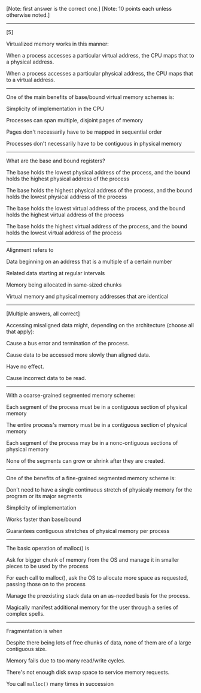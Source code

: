 [Note: first answer is the correct one.]
[Note: 10 points each unless otherwise noted.]

---

[5]

Virtualized memory works in this manner:

When a process accesses a particular virtual address, the CPU maps that to a physical address.

When a process accesses a particular physical address, the CPU maps that to a virtual address.

---

One of the main benefits of base/bound virtual memory schemes is:

Simplicity of implementation in the CPU

Processes can span multiple, disjoint pages of memory

Pages don't necessarily have to be mapped in sequential order

Processes don't necessarily have to be contiguous in physical memory

---

What are the base and bound registers?

The base holds the lowest physical address of the process, and the bound holds the highest physical address of the process

The base holds the highest physical address of the process, and the bound holds the lowest physical address of the process

The base holds the lowest virtual address of the process, and the bound holds the highest virtual address of the process

The base holds the highest virtual address of the process, and the bound holds the lowest virtual address of the process

---

Alignment refers to

Data beginning on an address that is a multiple of a certain number

Related data starting at regular intervals

Memory being allocated in same-sized chunks

Virtual memory and physical memory addresses that are identical

---

[Multiple answers, all correct]

Accessing misaligned data might, depending on the architecture (choose all that apply):

Cause a bus error and termination of the process.

Cause data to be accessed more slowly than aligned data.

Have no effect.

Cause incorrect data to be read.

---

With a coarse-grained segmented memory scheme:

Each segment of the process must be in a contiguous section of physical memory

The entire process's memory must be in a contiguous section of physical memory

Each segment of the process may be in a nonc-ontiguous sections of physical memory

None of the segments can grow or shrink after they are created.

---

One of the benefits of a fine-grained segmented memory scheme is:

Don't need to have a single continuous stretch of physicaly memory for the program or its major segments

Simplicity of implementation

Works faster than base/bound

Guarantees contiguous stretches of physical memory per process

---

The basic operation of malloc() is

Ask for bigger chunk of memory from the OS and manage it in smaller pieces to be used by the process

For each call to malloc(), ask the OS to allocate more space as requested, passing those on to the process

Manage the preexisting stack data on an as-needed basis for the process.

Magically manifest additional memory for the user through a series of complex spells.

---

Fragmentation is when

Despite there being lots of free chunks of data, none of them are of a large contiguous size.

Memory fails due to too many read/write cycles.

There's not enough disk swap space to service memory requests.

You call `malloc()` many times in succession

